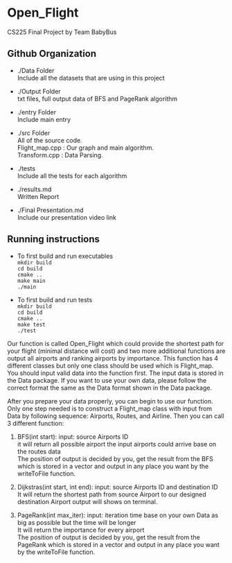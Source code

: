 # Open_Flight
CS225 Final Project by Team BabyBus

## Github Organization
* ./Data Folder   
Include all the datasets that are using in this project

* ./Output Folder   
txt files, full output data of BFS and PageRank algorithm

* ./entry Folder    
Include main entry

* ./src Folder     
All of the source code.        
Flight_map.cpp : Our graph and main algorithm.     
Transform.cpp : Data Parsing.   

* ./tests    
Include all the tests for each algorithm

* ./results.md    
Written Report

* ./Final Presentation.md    
Include our presentation video link

## Running instructions    
* To first build and run executables   
``mkdir build``    
``cd build``    
``cmake ..``    
``make main``    
``./main``    

* To first build and run tests   
``mkdir build``    
``cd build``    
``cmake ..``    
``make test``    
``./test``    

Our function is called Open_Flight which could provide the shortest path for your flight (minimal distance will cost) and two more additional functions are output all airports and ranking airports by importance. This function has 4 different classes but only one class should be used which is Flight_map. You should input valid data into the function first. The input data is stored in the Data package. If you want to use your own data, please follow the correct format the same as the Data format shown in the Data package.    


After you prepare your data properly, you can begin to use our function. Only one step needed is to construct a Flight_map class with input from Data by following sequence: Airports, Routes, and Airline. Then you can call 3 different function:
1. BFS(int start): input:  source Airports ID    
it will return all possible airport the input airports could arrive base on the routes data    
The position of output is decided by you, get the result from the BFS which is stored in a vector and output in any place you want by the writeToFile function.    
	
2. Dijkstras(int start, int end): input:  source Airports ID and destination ID    
It will return the shortest path from source Airport to our designed destination Airport
output will shows on terminal.    

3. PageRank(int max_iter): input: iteration time base on your own Data as big as possible but the time will be longer    
It will return the importance for every airport    
The position of output is decided by you, get the result from the PageRank which is stored in a vector and output in any place you want by the writeToFile function.    
